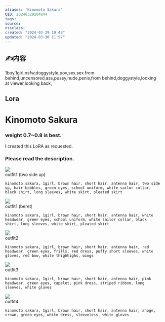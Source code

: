 ```yaml
---
aliases: 'Kinomoto Sakura'
UID: 20240329104844 
tags: 
source: 
cssclass: 
created: "2024-03-29 10:48"
updated: "2024-03-30 11:57"
---
```


## ✍内容


1boy,1girl,nsfw,doggystyle,pov,sex,sex from behind,uncensored,ass,pussy,nude,penis,from behind,doggystyle,looking at viewer,looking back,

## Lora

# Kinomoto Sakura
### weight 0.7~0.8 is best.

I created this LoRA as requested.

### Please read the description.

![](https://image.civitai.com/xG1nkqKTMzGDvpLrqFT7WA/522e15e6-a43b-4feb-aeb9-48cb3db03b08/width=525/522e15e6-a43b-4feb-aeb9-48cb3db03b08.jpeg)  
outfit1 (two side up)  

```
kinomoto sakura, 1girl, brown hair, short hair, antenna hair, two side up, hair bobbles, green eyes, school uniform, white sailor collar, black shirt, long sleeves, white skirt, pleated skirt
```

![](https://image.civitai.com/xG1nkqKTMzGDvpLrqFT7WA/220b0906-6486-4b94-a433-88f0b13e037a/width=525/220b0906-6486-4b94-a433-88f0b13e037a.jpeg)  
outfit1 (beret)  

```
kinomoto sakura, 1girl, brown hair, short hair, antenna hair, white headwear, green eyes, school uniform, white sailor collar, black shirt, long sleeves, white skirt, pleated skirt

```

![](https://image.civitai.com/xG1nkqKTMzGDvpLrqFT7WA/481bef36-41f5-41c4-be4a-96c6065617e7/width=525/481bef36-41f5-41c4-be4a-96c6065617e7.jpeg)  
outfit2  

```
kinomoto sakura, 1girl, brown hair, short hair, antenna hair, red headwear, green eyes, frills, red dress, puffy short sleeves, white gloves, red bow, white thighhighs, wings 
```

![](https://image.civitai.com/xG1nkqKTMzGDvpLrqFT7WA/ec204159-4950-49cb-a1d8-c4a129a3f9ad/width=525/ec204159-4950-49cb-a1d8-c4a129a3f9ad.jpeg)  
outfit3  

```
kinomoto sakura, 1girl, brown hair, short hair, antenna hair, pink headwear, green eyes, capelet, pink dress, striped ribbon, long sleeves, white gloves
```

![](https://image.civitai.com/xG1nkqKTMzGDvpLrqFT7WA/d6eddff0-a876-466e-980e-bc23f46220f0/width=525/d6eddff0-a876-466e-980e-bc23f46220f0.jpeg)  
outfit4  

```
kinomoto sakura, 1girl, brown hair, short hair, antenna hair, ahoge, crown, green eyes, white dress, sleeveless, white gloves
```